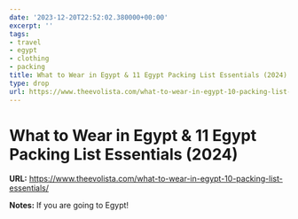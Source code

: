 ```yaml
---
date: '2023-12-20T22:52:02.380000+00:00'
excerpt: ''
tags:
- travel
- egypt
- clothing
- packing
title: What to Wear in Egypt & 11 Egypt Packing List Essentials (2024)
type: drop
url: https://www.theevolista.com/what-to-wear-in-egypt-10-packing-list-essentials/
---
```


# What to Wear in Egypt & 11 Egypt Packing List Essentials (2024)

**URL:** https://www.theevolista.com/what-to-wear-in-egypt-10-packing-list-essentials/

**Notes:**
If you are going to Egypt!
